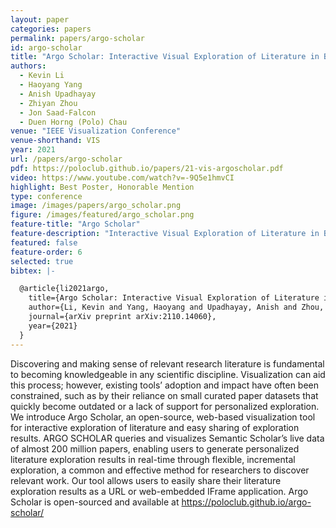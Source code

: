 ```yaml
---
layout: paper
categories: papers
permalink: papers/argo-scholar
id: argo-scholar
title: "Argo Scholar: Interactive Visual Exploration of Literature in Browsers"
authors: 
  - Kevin Li
  - Haoyang Yang
  - Anish Upadhayay
  - Zhiyan Zhou
  - Jon Saad-Falcon
  - Duen Horng (Polo) Chau
venue: "IEEE Visualization Conference"
venue-shorthand: VIS
year: 2021
url: /papers/argo-scholar
pdf: https://poloclub.github.io/papers/21-vis-argoscholar.pdf
video: https://www.youtube.com/watch?v=-9Q5e1hmvCI
highlight: Best Poster, Honorable Mention
type: conference
image: /images/papers/argo_scholar.png
figure: /images/featured/argo_scholar.png
feature-title: "Argo Scholar"
feature-description: "Interactive Visual Exploration of Literature in Browsers"
featured: false
feature-order: 6
selected: true
bibtex: |-

  @article{li2021argo,
    title={Argo Scholar: Interactive Visual Exploration of Literature in Browsers},
    author={Li, Kevin and Yang, Haoyang and Upadhayay, Anish and Zhou, Zhiyan and Saad-Falcon, Jon and Chau, Duen Horng},
    journal={arXiv preprint arXiv:2110.14060},
    year={2021}
  }
---
```


Discovering and making sense of relevant research literature is fundamental to becoming knowledgeable in any scientific discipline. Visualization can aid this process; however, existing tools’ adoption and impact have often been constrained, such as by their reliance on small curated paper datasets that quickly become outdated or a lack of support for personalized exploration. We introduce Argo Scholar, an open-source, web-based visualization tool for interactive exploration of literature and easy sharing of exploration results. ARGO SCHOLAR queries and visualizes Semantic Scholar’s live data of almost 200 million papers, enabling users to generate personalized literature exploration results in real-time through flexible, incremental exploration, a common and effective method for researchers to discover relevant work. Our tool allows users to easily share their literature exploration results as a URL or web-embedded IFrame application. Argo Scholar is open-sourced and available at https://poloclub.github.io/argo-scholar/
